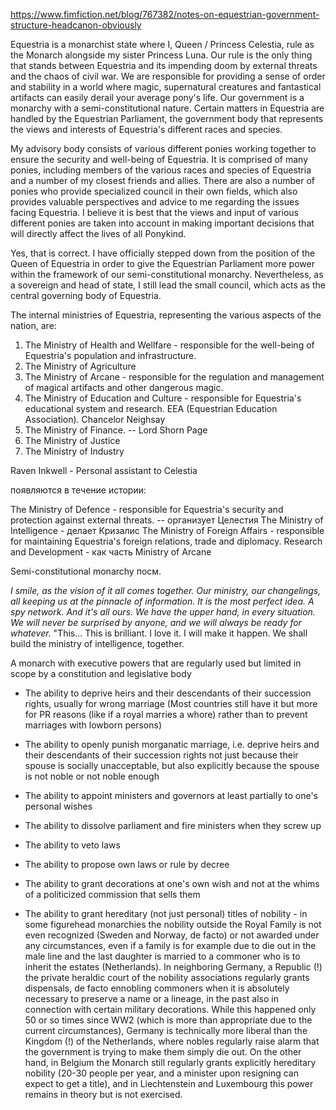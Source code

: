 https://www.fimfiction.net/blog/767382/notes-on-equestrian-government-structure-headcanon-obviously

Equestria is a monarchist state where I, Queen / Princess Celestia, rule as the Monarch alongside my sister Princess Luna. Our rule is the only thing that stands between Equestria and its impending doom by external threats and the chaos of civil war. We are responsible for providing a sense of order and stability in a world where magic, supernatural creatures and fantastical artifacts can easily derail your average pony's life. Our government is a monarchy with a semi-constitutional nature. Certain matters in Equestria are handled by the Equestrian Parliament, the government body that represents the views and interests of Equestria's different races and species.


My advisory body consists of various different ponies working together to ensure the security and well-being of Equestria. It is comprised of many ponies, including members of the various races and species of Equestria and a number of my closest friends and allies. There are also a number of ponies who provide specialized council in their own fields, which also provides valuable perspectives and advice to me regarding the issues facing Equestria. I believe it is best that the views and input of various different ponies are taken into account in making important decisions that will directly affect the lives of all Ponykind.

Yes, that is correct. I have officially stepped down from the position of the Queen of Equestria in order to give the Equestrian Parliament more power within the framework of our semi-constitutional monarchy. Nevertheless, as a sovereign and head of state, I still lead the small council, which acts as the central governing body of Equestria.


The internal ministries of Equestria, representing the various aspects of the nation, are:

1. The Ministry of Health and Wellfare  - responsible for the well-being of Equestria's population and infrastructure.
2. The Ministry of Agriculture
3. The Ministry of Arcane - responsible for the regulation and management of magical artifacts and other dangerous magic.
4. The Ministry of Education and Culture - responsible for Equestria's educational system and research. EEA (Equestrian  Education Association). Chancelor Neighsay
5. The Ministry of Finance. -- Lord Shorn Page
6. The Ministry of Justice
7. The Ministry of Industry

Raven Inkwell - Personal assistant to Celestia

появляются в течение истории:

The Ministry of Defence - responsible for Equestria's security and protection against external threats. -- организует Целестия
The Ministry of Intelligence - делает Кризалис
The Ministry of Foreign Affairs - responsible for maintaining Equestria's foreign relations, trade and diplomacy.
Research and Development - как часть Ministry of Arcane

Semi-constitutional monarchy посм.


_I smile, as the vision of it all comes together. Our ministry, our changelings, all keeping us at the pinnacle of information. It is the most perfect idea. A spy network. And it's all ours. We have the upper hand, in every situation. We will never be surprised by anyone, and we will always be ready for whatever._ "This... This is brilliant. I love it. I will make it happen. We shall build the ministry of intelligence, together.

A monarch with executive powers that are regularly used but limited in scope by a constitution and legislative body

- The ability to deprive heirs and their descendants of their succession rights, usually for wrong marriage (Most countries still have it but more for PR reasons (like if a royal marries a whore) rather than to prevent marriages with lowborn persons)
    
- The ability to openly punish morganatic marriage, i.e. deprive heirs and their descendants of their succession rights not just because their spouse is socially unacceptable, but also explicitly because the spouse is not noble or not noble enough
    
- The ability to appoint ministers and governors at least partially to one's personal wishes
    
- The ability to dissolve parliament and fire ministers when they screw up
    
- The ability to veto laws
    
- The ability to propose own laws or rule by decree
    
- The ability to grant decorations at one's own wish and not at the whims of a politicized commission that sells them
    
- The ability to grant hereditary (not just personal) titles of nobility - in some figurehead monarchies the nobility outside the Royal Family is not even recognized (Sweden and Norway, de facto) or not awarded under any circumstances, even if a family is for example due to die out in the male line and the last daughter is married to a commoner who is to inherit the estates (Netherlands). In neighboring Germany, a Republic (!) the private heraldic court of the nobility associations regularly grants dispensals, de facto ennobling commoners when it is absolutely necessary to preserve a name or a lineage, in the past also in connection with certain military decorations. While this happened only 50 or so times since WW2 (which is more than appropriate due to the current circumstances), Germany is technically more liberal than the Kingdom (!) of the Netherlands, where nobles regularly raise alarm that the government is trying to make them simply die out. On the other hand, in Belgium the Monarch still regularly grants explicitly hereditary nobility (20-30 people per year, and a minister upon resigning can expect to get a title), and in Liechtenstein and Luxembourg this power remains in theory but is not exercised.